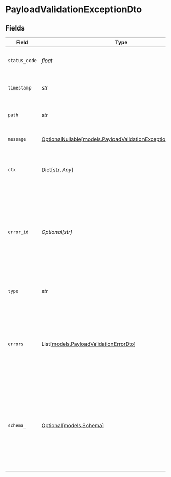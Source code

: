 # PayloadValidationExceptionDto


## Fields

| Field                                                                                                                             | Type                                                                                                                              | Required                                                                                                                          | Description                                                                                                                       | Example                                                                                                                           |
| --------------------------------------------------------------------------------------------------------------------------------- | --------------------------------------------------------------------------------------------------------------------------------- | --------------------------------------------------------------------------------------------------------------------------------- | --------------------------------------------------------------------------------------------------------------------------------- | --------------------------------------------------------------------------------------------------------------------------------- |
| `status_code`                                                                                                                     | *float*                                                                                                                           | :heavy_check_mark:                                                                                                                | HTTP status code of the error response.                                                                                           | 404                                                                                                                               |
| `timestamp`                                                                                                                       | *str*                                                                                                                             | :heavy_check_mark:                                                                                                                | Timestamp of when the error occurred.                                                                                             | 2024-12-12T13:00:00Z                                                                                                              |
| `path`                                                                                                                            | *str*                                                                                                                             | :heavy_check_mark:                                                                                                                | The path where the error occurred.                                                                                                | /api/v1/resource                                                                                                                  |
| `message`                                                                                                                         | [OptionalNullable[models.PayloadValidationExceptionDtoMessage]](../models/payloadvalidationexceptiondtomessage.md)                | :heavy_minus_sign:                                                                                                                | Value that failed validation                                                                                                      | xx xx xx                                                                                                                          |
| `ctx`                                                                                                                             | Dict[str, *Any*]                                                                                                                  | :heavy_minus_sign:                                                                                                                | Optional context object for additional error details.                                                                             | {<br/>"workflowId": "some_wf_id",<br/>"stepId": "some_wf_id"<br/>}                                                                |
| `error_id`                                                                                                                        | *Optional[str]*                                                                                                                   | :heavy_minus_sign:                                                                                                                | Optional unique identifier for the error, useful for tracking using Sentry and <br/>      New Relic, only available for 500.      | abc123                                                                                                                            |
| `type`                                                                                                                            | *str*                                                                                                                             | :heavy_check_mark:                                                                                                                | Type identifier for payload validation errors                                                                                     | PAYLOAD_VALIDATION_ERROR                                                                                                          |
| `errors`                                                                                                                          | List[[models.PayloadValidationErrorDto](../models/payloadvalidationerrordto.md)]                                                  | :heavy_check_mark:                                                                                                                | Array of detailed validation errors                                                                                               | [<br/>{<br/>"field": "user.name",<br/>"message": "must have required property 'name'",<br/>"value": {<br/>"age": 25<br/>},<br/>"schemaPath": "#/required"<br/>}<br/>] |
| `schema_`                                                                                                                         | [Optional[models.Schema]](../models/schema.md)                                                                                    | :heavy_minus_sign:                                                                                                                | The JSON schema that was used for validation                                                                                      | {<br/>"type": "object",<br/>"properties": {<br/>"name": {<br/>"type": "string"<br/>},<br/>"age": {<br/>"type": "number"<br/>}<br/>},<br/>"required": [<br/>"name"<br/>]<br/>} |